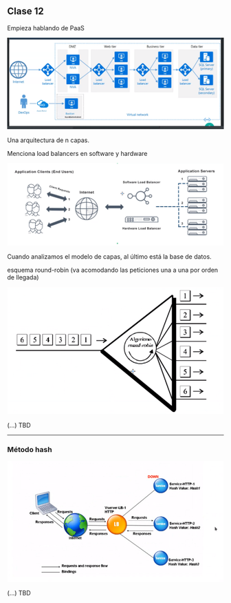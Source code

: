 ## Clase 12

Empieza hablando de PaaS

![](./224-assets/ppt-92-nube.png)

Una arquitectura de n capas.

Menciona load balancers en software y hardware

![](./224-assets/ppt-93-nube.png)

Cuando analizamos el modelo de capas, al último está la base de datos.

esquema round-robin (va acomodando las peticiones una a una por orden de llegada)

![](./224-assets/ppt-94-nube.png)


(...) TBD

---
### Método hash

![](./224-assets/ppt-95-nube.png)

(...) TBD
